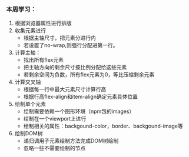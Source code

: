 ###  本周学习：

1. 根据浏览器属性进行排版
2. 收集元素进行
   - 根据主轴尺寸，把元素分进行内
   - 若设置了no-wrap,则强行分配进第一行。
3. 计算主轴：
   - 找出所有flex元素
   - 把主轴方向的剩余尺寸按比例分配给这些元素
   - 若剩余空间为负数，所有flex元素为0，等比压缩剩余元素
4. 计算交叉轴
   - 根据每一行中最大元素尺寸计算行高
   - 根据行高flex-align和item-align确定元素具体位置
5. 绘制单个元素
   - 绘制需要依赖一个图形环境（npm包的images）
   - 绘制在一个viewport上进行
   - 绘制相关的属性：backgound-color，border、backgound-image等
6. 绘制DOM树
   - 递归调用子元素绘制方法完成DOM树绘制
   - 忽略一些不需要绘制的节点